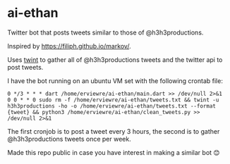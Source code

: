 # ai-ethan
Twitter bot that posts tweets similar to those of @h3h3productions.

Inspired by https://filiph.github.io/markov/.

Uses [twint](https://github.com/twintproject/twint) to gather all of @h3h3productions tweets and the twitter api to post tweets.

I have the bot running on an ubuntu VM set with the following crontab file:

```
0 */3 * * * dart /home/erviewre/ai-ethan/main.dart >> /dev/null 2>&1
0 0 * * 0 sudo rm -f /home/erviewre/ai-ethan/tweets.txt && twint -u h3h3productions -ho -o /home/erviewre/ai-ethan/tweets.txt --format {tweet} && python3 /home/erviewre/ai-ethan/clean_tweets.py >> /dev/null 2>&1
```

The first cronjob is to post a tweet every 3 hours, the second is to gather @h3h3productions tweets once per week.

Made this repo public in case you have interest in making a similar bot 😊
